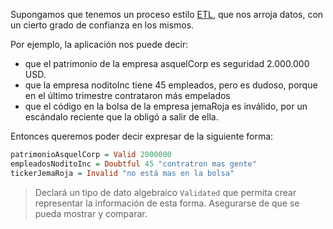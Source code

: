 Supongamos que tenemos un proceso estilo [ETL](https://es.wikipedia.org/wiki/Extract,_transform_and_load), que nos arroja datos, con un cierto grado de confianza en los mismos.

Por ejemplo, la aplicación nos puede decir:

* que el patrimonio de la empresa asquelCorp es seguridad 2.000.000 USD.
* que la empresa noditoInc tiene 45 empleados, pero es dudoso, porque en el último trimestre contrataron más empelados
* que el código en la bolsa de la empresa jemaRoja es inválido, por un escándalo reciente que la obligó a salir de ella.

Entonces queremos poder decir expresar de la siguiente forma:

```haskell
patrimonioAsquelCorp = Valid 2000000
empleadosNoditoInc = Doubtful 45 "contratron mas gente"
tickerJemaRoja = Invalid "no está mas en la bolsa"
```

> Declará un tipo de dato algebraico `Validated` que permita crear representar la información de esta forma. Asegurarse de que se pueda mostrar y comparar.

